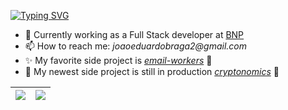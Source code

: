 [![Typing SVG](https://readme-typing-svg.demolab.com?font=Fira+Code&pause=1000&color=000AFF&background=FFFFFF00&random=false&width=435&lines=Hello+there%2C+I'm+Jo%C3%A3o+%F0%9F%91%8B;Full+Stack+Developer+%F0%9F%96%A5%EF%B8%8F;Python+Expert+%F0%9F%90%8D;Typescript+Magician+%F0%9F%AA%84;Reach+Me+On+Linkedin+%F0%9F%92%BC)](https://www.linkedin.com/in/joão-eduardo-braga/)
- 🦾 Currently working as a Full Stack developer at [ BNP ](https://bnpsolucoes.com.br/)
- 📫 How to reach me: _joaoeduardobraga2@gmail.com_
- ✨ My favorite side project is [_email-workers_](https://github.com/joapedu/email-workers) 📩
- 🔭 My newest side project is still in production [_cryptonomics_](https://github.com/joapedu/cryptonomics) 🔧

| ![](http://github-profile-summary-cards.vercel.app/api/cards/profile-details?username=joapedu&theme=nord_dark) | ![](http://github-profile-summary-cards.vercel.app/api/cards/most-commit-language?username=joapedu&theme=nord_dark) |
| :-: | :-: |
